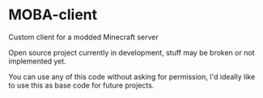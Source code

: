 # MOBA-client
Custom client for a modded Minecraft server

Open source project
currently in development, stuff may be broken or not implemented yet.

You can use any of this code without asking for permission, I'd ideally like to use this as base code for future projects.

